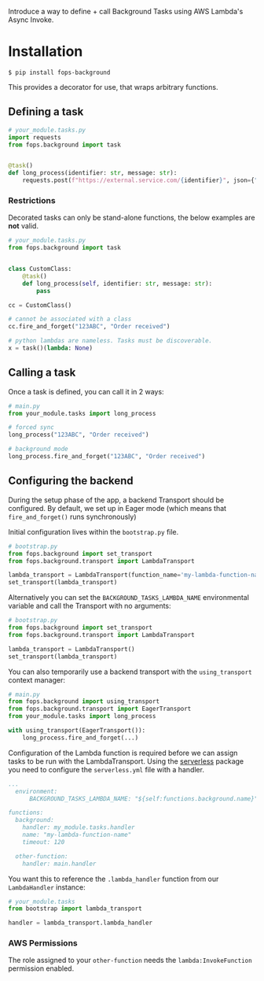 Introduce a way to define + call Background Tasks using AWS Lambda's Async Invoke.

# Installation

```shell
$ pip install fops-background
```

This provides a decorator for use, that wraps arbitrary functions.

## Defining a task

```py
# your_module.tasks.py
import requests
from fops.background import task


@task()
def long_process(identifier: str, message: str):
    requests.post(f"https://external.service.com/{identifier}", json={"message": message}).raise_for_status()
```

### Restrictions

Decorated tasks can only be stand-alone functions, the below examples are **not** valid.

```py
# your_module.tasks.py
from fops.background import task


class CustomClass:
    @task()
    def long_process(self, identifier: str, message: str):
        pass

cc = CustomClass()

# cannot be associated with a class
cc.fire_and_forget("123ABC", "Order received")

# python lambdas are nameless. Tasks must be discoverable.
x = task()(lambda: None)
```

## Calling a task

Once a task is defined, you can call it in 2 ways:

```py
# main.py
from your_module.tasks import long_process

# forced sync
long_process("123ABC", "Order received")

# background mode
long_process.fire_and_forget("123ABC", "Order received")
```

## Configuring the backend

During the setup phase of the app, a backend Transport should be configured.
By default, we set up in Eager mode (which means that `fire_and_forget()` runs synchronously)

Initial configuration lives within the `bootstrap.py` file.

```py
# bootstrap.py
from fops.background import set_transport
from fops.background.transport import LambdaTransport

lambda_transport = LambdaTransport(function_name='my-lambda-function-name')
set_transport(lambda_transport)
```

Alternatively you can set the `BACKGROUND_TASKS_LAMBDA_NAME` environmental variable
and call the Transport with no arguments:

```py
# bootstrap.py
from fops.background import set_transport
from fops.background.transport import LambdaTransport

lambda_transport = LambdaTransport()
set_transport(lambda_transport)
```

You can also temporarily use a backend transport with the `using_transport` context manager:

```py
# main.py
from fops.background import using_transport
from fops.background.transport import EagerTransport
from your_module.tasks import long_process

with using_transport(EagerTransport()):
    long_process.fire_and_forget(...)
```

Configuration of the Lambda function is required before we can assign tasks to be run with the LambdaTransport.
Using the [serverless](https://www.serverless.com/framework/docs/getting-started/) package you need to configure the
`serverless.yml` file with a handler.

```yaml
...
  environment:
      BACKGROUND_TASKS_LAMBDA_NAME: "${self:functions.background.name}"

functions:
  background:
    handler: my_module.tasks.handler
    name: "my-lambda-function-name"
    timeout: 120

  other-function:
    handler: main.handler

```

You want this to reference the `.lambda_handler` function from our `LambdaHandler` instance:

```python
# your_module.tasks
from bootstrap import lambda_transport

handler = lambda_transport.lambda_handler
```

### AWS Permissions

The role assigned to your `other-function` needs the `lambda:InvokeFunction` permission enabled.
